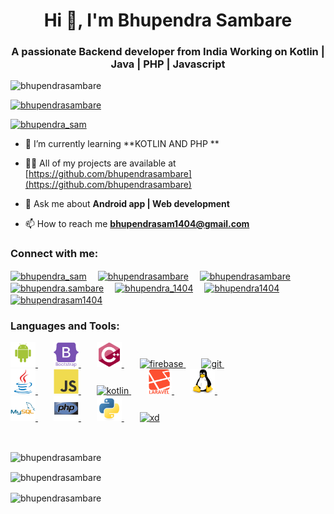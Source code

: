 <h1 align="center">Hi 👋, I'm Bhupendra Sambare</h1>
<h3 align="center">A passionate Backend developer from India Working on Kotlin | Java | PHP | Javascript</h3>

<p align="left"> <img src="https://komarev.com/ghpvc/?username=bhupendrasambare&label=Profile%20views&color=0e75b6&style=flat" alt="bhupendrasambare" /> </p>

<p align="left"> <a href="https://github.com/ryo-ma/github-profile-trophy"><img src="https://github-profile-trophy.vercel.app/?username=bhupendrasambare" alt="bhupendrasambare" /></a> </p>

<p align="left"> <a href="https://twitter.com/bhupendra_sam" target="blank"><img src="https://img.shields.io/twitter/follow/bhupendra_sam?logo=twitter&style=for-the-badge" alt="bhupendra_sam" /></a> </p>

- 🌱 I’m currently learning **KOTLIN AND PHP **

- 👨‍💻 All of my projects are available at [https://github.com/bhupendrasambare](https://github.com/bhupendrasambare)

- 💬 Ask me about **Android app | Web development**

- 📫 How to reach me **bhupendrasam1404@gmail.com**

<h3 align="left">Connect with me:</h3>
<p align="space-between">
<a href="https://twitter.com/bhupendra_sam" target="blank"><img align="center" src="https://raw.githubusercontent.com/rahuldkjain/github-profile-readme-generator/master/src/images/icons/Social/twitter.svg" alt="bhupendra_sam" height="30" width="40" /></a>&ensp;&ensp;
<a href="https://linkedin.com/in/bhupendrasambare" target="blank"><img align="center" src="https://raw.githubusercontent.com/rahuldkjain/github-profile-readme-generator/master/src/images/icons/Social/linked-in-alt.svg" alt="bhupendrasambare" height="30" width="40" /></a>&ensp;&ensp;
<a href="https://fb.com/bhupendrasambare" target="blank"><img align="center" src="https://raw.githubusercontent.com/rahuldkjain/github-profile-readme-generator/master/src/images/icons/Social/facebook.svg" alt="bhupendrasambare" height="30" width="40" /></a>&ensp;&ensp;
<a href="https://instagram.com/bhupendra.sambare" target="blank"><img align="center" src="https://raw.githubusercontent.com/rahuldkjain/github-profile-readme-generator/master/src/images/icons/Social/instagram.svg" alt="bhupendra.sambare" height="30" width="40" /></a>&ensp;&ensp;
<a href="https://www.codechef.com/users/bhupendra_1404" target="blank"><img align="center" src="https://cdn.jsdelivr.net/npm/simple-icons@3.1.0/icons/codechef.svg" alt="bhupendra_1404" height="30" width="40" /></a>&ensp;&ensp;
<a href="https://www.hackerrank.com/bhupendra1404" target="blank"><img align="center" src="https://raw.githubusercontent.com/rahuldkjain/github-profile-readme-generator/master/src/images/icons/Social/hackerrank.svg" alt="bhupendra1404" height="30" width="40" /></a>&ensp;&ensp;
<a href="https://auth.geeksforgeeks.org/user/bhupendrasam1404" target="blank"><img align="center" src="https://raw.githubusercontent.com/rahuldkjain/github-profile-readme-generator/master/src/images/icons/Social/geeks-for-geeks.svg" alt="bhupendrasam1404" height="30" width="40" /></a>&ensp;&ensp;
</p>

<h3 align="left">Languages and Tools:</h3>
<p align="space-between">
<a href="https://developer.android.com" target="_blank"> <img src="https://raw.githubusercontent.com/devicons/devicon/master/icons/android/android-original-wordmark.svg" alt="android" width="40" height="40"/> </a>&ensp;&ensp;&ensp;
<a href="https://getbootstrap.com" target="_blank"> <img src="https://raw.githubusercontent.com/devicons/devicon/master/icons/bootstrap/bootstrap-plain-wordmark.svg" alt="bootstrap" width="40" height="40"/> </a>&ensp;&ensp;&ensp;
<a href="https://www.w3schools.com/cpp/" target="_blank"> <img src="https://raw.githubusercontent.com/devicons/devicon/master/icons/cplusplus/cplusplus-original.svg" alt="cplusplus" width="40" height="40"/> </a>&ensp;&ensp;&ensp;
<a href="https://firebase.google.com/" target="_blank"> <img src="https://www.vectorlogo.zone/logos/firebase/firebase-icon.svg" alt="firebase" width="40" height="40"/> </a>&ensp;&ensp;&ensp;
<a href="https://git-scm.com/" target="_blank"> <img src="https://www.vectorlogo.zone/logos/git-scm/git-scm-icon.svg" alt="git" width="40" height="40"/> </a> &ensp;&ensp;&ensp;</br>
<a href="https://www.java.com" target="_blank"> <img src="https://raw.githubusercontent.com/devicons/devicon/master/icons/java/java-original.svg" alt="java" width="40" height="40"/> </a>&ensp;&ensp;&ensp;
<a href="https://developer.mozilla.org/en-US/docs/Web/JavaScript" target="_blank"> <img src="https://raw.githubusercontent.com/devicons/devicon/master/icons/javascript/javascript-original.svg" alt="javascript" width="40" height="40"/> </a>&ensp;&ensp;&ensp;
<a href="https://kotlinlang.org" target="_blank"> <img src="https://www.vectorlogo.zone/logos/kotlinlang/kotlinlang-icon.svg" alt="kotlin" width="40" height="40"/> </a>&ensp;&ensp;&ensp;
<a href="https://laravel.com/" target="_blank"> <img src="https://raw.githubusercontent.com/devicons/devicon/master/icons/laravel/laravel-plain-wordmark.svg" alt="laravel" width="40" height="40"/> </a>&ensp;&ensp;&ensp;
<a href="https://www.linux.org/" target="_blank"> <img src="https://raw.githubusercontent.com/devicons/devicon/master/icons/linux/linux-original.svg" alt="linux" width="40" height="40"/> </a>&ensp;&ensp;&ensp;</br>
<a href="https://www.mysql.com/" target="_blank"> <img src="https://raw.githubusercontent.com/devicons/devicon/master/icons/mysql/mysql-original-wordmark.svg" alt="mysql" width="40" height="40"/> </a>&ensp;&ensp;&ensp;
<a href="https://www.php.net" target="_blank"> <img src="https://raw.githubusercontent.com/devicons/devicon/master/icons/php/php-original.svg" alt="php" width="40" height="40"/> </a>&ensp;&ensp;&ensp;
<a href="https://www.python.org" target="_blank"> <img src="https://raw.githubusercontent.com/devicons/devicon/master/icons/python/python-original.svg" alt="python" width="40" height="40"/> </a>&ensp;&ensp;&ensp;
<a href="https://www.adobe.com/products/xd.html" target="_blank"> <img src="https://cdn.worldvectorlogo.com/logos/adobe-xd.svg" alt="xd" width="40" height="40"/> </a> </p><br />

<p><img align="center" src="https://github-readme-stats.vercel.app/api/top-langs?username=bhupendrasambare&show_icons=true&locale=en&layout=compact" alt="bhupendrasambare" /></p>
<p><img align="center" src="https://github-readme-stats.vercel.app/api?username=bhupendrasambare&show_icons=true&locale=en" alt="bhupendrasambare" /></p>
<p><img align="center" src="https://github-readme-streak-stats.herokuapp.com/?user=bhupendrasambare&" alt="bhupendrasambare" /></p>
